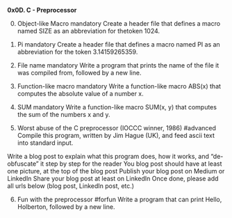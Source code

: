 <b> 0x0D. C - Preprocessor </b>

0. Object-like Macro mandatory
Create a header file that defines a macro named SIZE as an abbreviation for thetoken 1024.

1. Pi mandatory
Create a header file that defines a macro named PI as an abbreviation for the token 3.14159265359.

2. File name mandatory
Write a program that prints the name of the file it was compiled from, followed by a new line.

3. Function-like macro mandatory
Write a function-like macro ABS(x) that computes the absolute value of a number x.

4. SUM mandatory
Write a function-like macro SUM(x, y) that computes the sum of the numbers x and y.

5. Worst abuse of the C preprocessor (IOCCC winner, 1986) #advanced
Compile this program, written by Jim Hague (UK), and feed ascii text into standard input.

Write a blog post to explain what this program does, how it works, and “de-obfuscate” it step by step for the reader
You blog post should have at least one picture, at the top of the blog post
Publish your blog post on Medium or LinkedIn
Share your blog post at least on LinkedIn
Once done, please add all urls below (blog post, LinkedIn post, etc.)

6. Fun with the preprocessor #forfun
Write a program that can print Hello, Holberton, followed by a new line.

